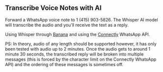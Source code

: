 ## Transcribe Voice Notes with AI
Forward a WhatsApp voice note to 1 (415) 903-5826. The Whisper AI model will transcribe the audio and you'll receive the text as a reply.

Using Whisper through [Banana](https://www.banana.dev/) and using the [Connectly](https://www.connectly.ai/) WhatsApp API.




PS: In theory, audio of any length should be supported however, it has only been tested with audio up to 2 minutes. Once the audio gets to around 1 minute 30 seconds, the transcribed reply will be broken into multiple messages (this is forced by the character limit on the Connectly WhatsApp API) and the ordering of these messages is sometimes off.